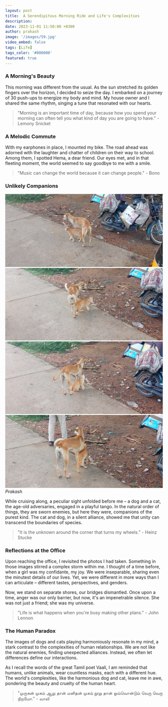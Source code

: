 ```yaml
---
layout: post
title:  A Serendipitous Morning Ride and Life's Complexities
description: 
date: 2023-11-01 11:50:00 +0300
author: prakash
image: '/images/59.jpg'
video_embed: false
tags: [Life]
tags_color: '#000000'
featured: true
---
```


### A Morning's Beauty

This morning was different from the usual. As the sun stretched its golden fingers over the horizon, I decided to seize the day. I embarked on a journey of 30 push-ups to energize my body and mind. My house owner and I shared the same rhythm, singing a tune that resonated with our hearts.

>"Morning is an important time of day, because how you spend your morning can often tell you what kind of day you are going to have." - Lemony Snicket

### A Melodic Commute

With my earphones in place, I mounted my bike. The road ahead was adorned with the laughter and chatter of children on their way to school. Among them, I spotted Hema, a dear friend. Our eyes met, and in that fleeting moment, the world seemed to say goodbye to me with a smile.

>"Music can change the world because it can change people." - Bono

### Unlikely Companions


<div class="gallery-box">
  <div class="gallery">
    <img src="/images/59.jpg" loading="lazy">
    <img src="/images/60.jpg" loading="lazy">
    <img src="/images/61.jpg" loading="lazy">
    <img src="/images/62.jpg" loading="lazy">
  </div>
  <em>Prakash</em>
</div>

While cruising along, a peculiar sight unfolded before me – a dog and a cat, the age-old adversaries, engaged in a playful tango. In the natural order of things, they are sworn enemies, but here they were, companions of the purest kind. The cat and dog, in a silent alliance, showed me that unity can transcend the boundaries of species.

>"It is the unknown around the corner that turns my wheels." - Heinz Stucke

### Reflections at the Office

Upon reaching the office, I revisited the photos I had taken. Something in those images stirred a complex storm within me. I thought of a time before, when a girl was my confidante, my joy. We were inseparable, sharing even the minutest details of our lives. Yet, we were different in more ways than I can articulate – different tastes, perspectives, and genders. 

Now, we stand on separate shores, our bridges dismantled. Once upon a time, anger was our only barrier, but now, it's an impenetrable silence. She was not just a friend; she was my universe.

>"Life is what happens when you're busy making other plans." - John Lennon

### The Human Paradox

The images of dogs and cats playing harmoniously resonate in my mind, a stark contrast to the complexities of human relationships. We are not like the natural enemies, finding unexpected alliances. Instead, we often let differences define our interactions.

As I recall the words of the great Tamil poet Vaali, I am reminded that humans, unlike animals, wear countless masks, each with a different hue. The world's complexities, like the harmonious dog and cat, leave me in awe, pondering the beauty and cruelty of the human heart.


>"முருகன் முகம் ஆறு தான் மனிதன் முகம் நூறு தான் ஒவ்வொன்டும் வெரு வெரு நிறமோ." - வாலி
